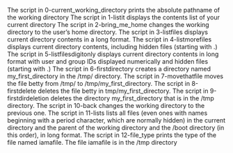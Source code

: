 The script in 0-current_working_directory prints the absolute pathname of the working directory
The script in 1-listit displays the contents list of your current directory
The script in 2-bring_me_home changes the working directory to the user’s home directory.
The script in 3-listfiles displays current directory contents in a long format.
The script in 4-listmorefiles displays current directory contents, including hidden files (starting with .)
The script in 5-listfilesdigitonly displays current directory contents in long format with user and group IDs displayed numerically and hidden files (starting with .)
The script in 6-firstdirectory creates a directory named my_first_directory in the /tmp/ directory.
The script in 7-movethatfile  moves the file betty from /tmp/ to /tmp/my_first_directory.
The script in 8-firstdelete deletes the file betty in tmp/my_first_directory.
The script in 9-firstdirdeletion deletes the directory my_first_directory that is in the /tmp directory.
The script in 10-back  changes the working directory to the previous one.
The script in 11-lists  lists all files (even ones with names beginning with a period character, which are normally hidden) in the current directory and the parent of the working directory and the /boot directory (in this order), in long format.
The script in 12-file_type  prints the type of the file named iamafile. The file iamafile is in the /tmp directory
